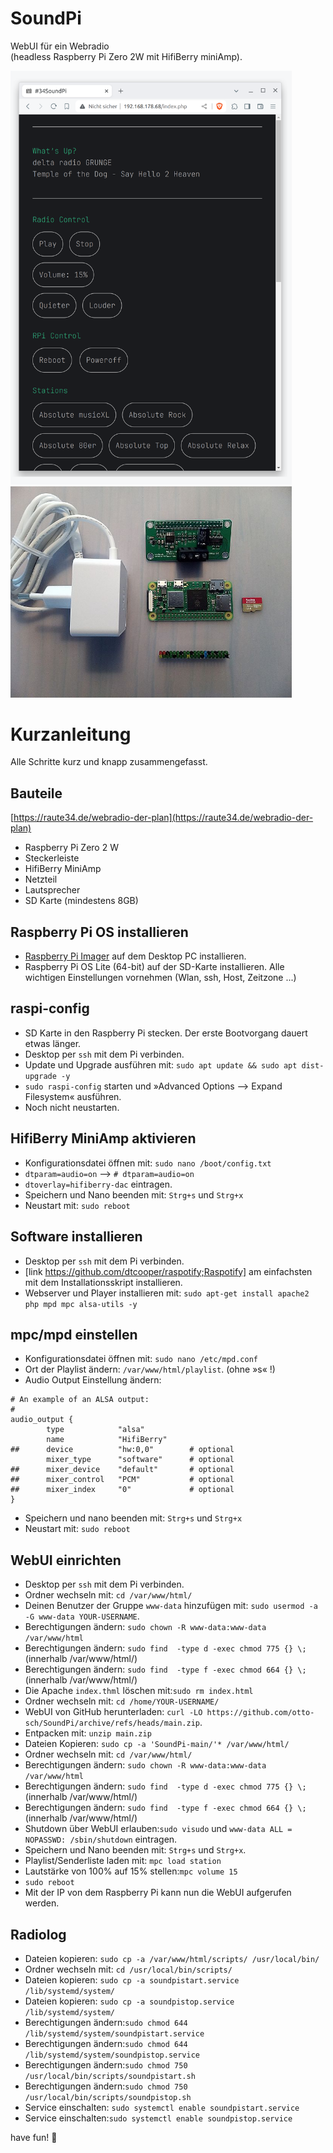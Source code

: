 # SoundPi
WebUI für ein Webradio  
(headless Raspberry Pi Zero 2W mit HifiBerry miniAmp). 

<p><img src="screenshot.png" alt="Screenshot" width="450px"> <img src="screenshot-2.jpg" alt="Screenshot" width="450px"></p>

# Kurzanleitung

Alle Schritte kurz und knapp zusammengefasst.

## Bauteile

[https://raute34.de/webradio-der-plan](https://raute34.de/webradio-der-plan)

* Raspberry Pi Zero 2 W
* Steckerleiste
* HifiBerry MiniAmp
* Netzteil
* Lautsprecher
* SD Karte (mindestens 8GB)

## Raspberry Pi OS installieren

* [Raspberry Pi Imager](https://www.raspberrypi.com/software/) auf dem Desktop PC installieren. 
* Raspberry Pi OS Lite (64-bit) auf der SD-Karte installieren. Alle wichtigen Einstellungen vornehmen (Wlan, ssh, Host, Zeitzone ...) 

## raspi-config
* SD Karte in den Raspberry Pi stecken. Der erste Bootvorgang dauert etwas länger.
* Desktop per `ssh` mit dem Pi verbinden.
* Update und Upgrade ausführen mit: `sudo apt update && sudo apt dist-upgrade -y` 
* `sudo raspi-config`  starten und »Advanced Options --> Expand Filesystem« ausführen.
* Noch nicht neustarten.

## HifiBerry MiniAmp aktivieren

* Konfigurationsdatei öffnen mit: `sudo nano /boot/config.txt`
* `dtparam=audio=on`  -->  `# dtparam=audio=on`
*  `dtoverlay=hifiberry-dac` eintragen.
*  Speichern und Nano beenden mit: `Strg+s` und `Strg+x`
* Neustart mit: `sudo reboot`

## Software installieren

* Desktop per `ssh` mit dem Pi verbinden.
* [link https://github.com/dtcooper/raspotify;Raspotify] am einfachsten mit dem Installationsskript installieren.
* Webserver und Player installieren mit: `sudo apt-get install apache2 php mpd mpc alsa-utils -y`

## mpc/mpd einstellen

* Konfigurationsdatei öffnen mit: `sudo nano /etc/mpd.conf`
* Ort der Playlist ändern: `/var/www/html/playlist`. (ohne »s« !)
* Audio Output Einstellung ändern:

```
# An example of an ALSA output:
#
audio_output {
        type            "alsa"
        name            "HifiBerry"
##      device          "hw:0,0"        # optional
        mixer_type      "software"      # optional
##      mixer_device    "default"       # optional
##      mixer_control   "PCM"           # optional
##      mixer_index     "0"             # optional
}
```

*  Speichern und nano beenden mit: `Strg+s` und `Strg+x`
* Neustart mit: `sudo reboot`


## WebUI einrichten

* Desktop per `ssh` mit dem Pi verbinden.
* Ordner wechseln mit: `cd /var/www/html/`
* Deinen Benutzer der Gruppe `www-data` hinzufügen mit: `sudo usermod -a -G www-data YOUR-USERNAME`.
* Berechtigungen ändern: `sudo chown -R www-data:www-data /var/www/html `
* Berechtigungen ändern: `sudo find  -type d -exec chmod 775 {} \;` (innerhalb /var/www/html/)
* Berechtigungen ändern: `sudo find  -type f -exec chmod 664 {} \;` (innerhalb /var/www/html/)
* Die Apache `index.thml` löschen mit:`sudo rm index.html`
* Ordner wechseln mit: `cd /home/YOUR-USERNAME/`
* WebUI von GitHub herunterladen: `curl -LO https://github.com/otto-sch/SoundPi/archive/refs/heads/main.zip`.
* Entpacken mit: `unzip main.zip`
* Dateien Kopieren: `sudo cp -a 'SoundPi-main/'* /var/www/html/`
* Ordner wechseln mit: `cd /var/www/html/`
* Berechtigungen ändern: `sudo chown -R www-data:www-data /var/www/html `
* Berechtigungen ändern: `sudo find  -type d -exec chmod 775 {} \;` (innerhalb /var/www/html/)
* Berechtigungen ändern: `sudo find  -type f -exec chmod 664 {} \;` (innerhalb /var/www/html/)
* Shutdown über WebUI erlauben:`sudo visudo` und `www-data ALL = NOPASSWD: /sbin/shutdown` eintragen.
*  Speichern und Nano beenden mit: `Strg+s` und `Strg+x`.
*  Playlist/Senderliste laden mit: `mpc load station`
*  Lautstärke von 100% auf 15% stellen:`mpc volume 15`
* `sudo reboot`
* Mit der IP von dem Raspberry Pi kann nun die WebUI aufgerufen werden.

## Radiolog

* Dateien kopieren: `sudo cp -a /var/www/html/scripts/ /usr/local/bin/`
* Ordner wechseln mit: `cd /usr/local/bin/scripts/`
* Dateien kopieren: `sudo cp -a soundpistart.service /lib/systemd/system/`
* Dateien kopieren: `sudo cp -a soundpistop.service /lib/systemd/system/`
* Berechtigungen ändern:`sudo chmod 644 /lib/systemd/system/soundpistart.service`
* Berechtigungen ändern:`sudo chmod 644 /lib/systemd/system/soundpistop.service`
* Berechtigungen ändern:`sudo chmod 750 /usr/local/bin/scripts/soundpistart.sh`
* Berechtigungen ändern:`sudo chmod 750 /usr/local/bin/scripts/soundpistop.sh`
* Service einschalten: `sudo systemctl enable soundpistart.service`
* Service einschalten:`sudo systemctl enable soundpistop.service`

have fun! &#127881;
